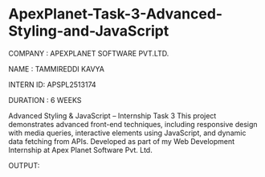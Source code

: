 # ApexPlanet-Task-3-Advanced-Styling-and-JavaScript

COMPANY : APEXPLANET SOFTWARE PVT.LTD.

NAME : TAMMIREDDI KAVYA

INTERN ID: APSPL2513174

DURATION : 6 WEEKS

Advanced Styling & JavaScript – Internship Task 3
This project demonstrates advanced front-end techniques, including responsive design with media queries, interactive elements using JavaScript, and dynamic data fetching from APIs. Developed as part of my Web Development Internship at Apex Planet Software Pvt. Ltd.

OUTPUT:

